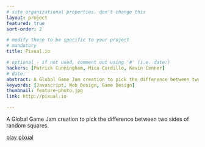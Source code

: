 ```yaml
---
# site organizational properties. don't change this
layout: project
featured: true
sort-order: 2

# modify these to be specific to your project
# mandatory
title: Pixual.io

# optional - if not used, comment out using '#' (i.e. date:)
hackers: [Patrick Cunningham, Mica Cardillo, Kevin Conner]
# date: 
abstract: A Global Game Jam creation to pick the difference between two sides of random squares.
keywords: [Javascript, Web Design, Game Design]
thumbnail: feature-photo.jpg
link: http://pixual.io

---
```

A Global Game Jam creation to pick the difference between two sides of random squares.
<!-- more -->
[play pixual](http://pixual.io)